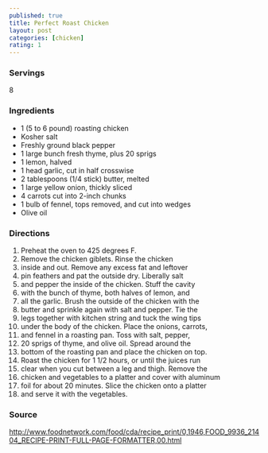 ```yaml
---
published: true
title: Perfect Roast Chicken
layout: post
categories: [chicken]
rating: 1
---
```

### Servings
8

### Ingredients
- 1 (5 to 6 pound) roasting chicken
- Kosher salt
- Freshly ground black pepper
- 1 large bunch fresh thyme, plus 20 sprigs
- 1 lemon, halved
- 1 head garlic, cut in half crosswise
- 2 tablespoons (1/4 stick) butter, melted
- 1 large yellow onion, thickly sliced
- 4 carrots cut into 2-inch chunks
- 1 bulb of fennel, tops removed, and cut into wedges
- Olive oil


### Directions
1. Preheat the oven to 425 degrees F.
2. Remove the chicken giblets. Rinse the chicken
3. inside and out. Remove any excess fat and leftover
4. pin feathers and pat the outside dry. Liberally salt
5. and pepper the inside of the chicken. Stuff the cavity
6. with the bunch of thyme, both halves of lemon, and
7. all the garlic. Brush the outside of the chicken with the
8. butter and sprinkle again with salt and pepper. Tie the
9. legs together with kitchen string and tuck the wing tips
10. under the body of the chicken. Place the onions, carrots,
11. and fennel in a roasting pan. Toss with salt, pepper,
12. 20 sprigs of thyme, and olive oil. Spread around the
13. bottom of the roasting pan and place the chicken on top.
14. Roast the chicken for 1 1/2 hours, or until the juices run
15. clear when you cut between a leg and thigh. Remove the
16. chicken and vegetables to a platter and cover with aluminum
17. foil for about 20 minutes. Slice the chicken onto a platter
18. and serve it with the vegetables.

### Source
<a href="http://www.foodnetwork.com/food/cda/recipe_print/0,1946,FOOD_9936_21404_RECIPE-PRINT-FULL-PAGE-FORMATTER,00.html" target="new">http://www.foodnetwork.com/food/cda/recipe_print/0,1946,FOOD_9936_21404_RECIPE-PRINT-FULL-PAGE-FORMATTER,00.html</a>
